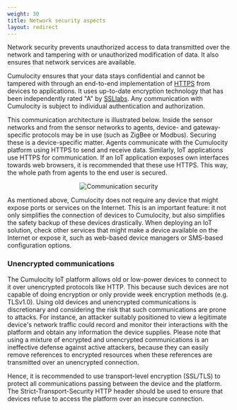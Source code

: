 ```yaml
---
weight: 30
title: Network security aspects
layout: redirect
---
```


Network security prevents unauthorized access to data transmitted over the network and tampering with or unauthorized modification of data. It also ensures that network services are available.

Cumulocity ensures that your data stays confidential and cannot be tampered with through an end-to-end implementation of [HTTPS](http://en.wikipedia.org/wiki/HTTP_Secure) from devices to applications. It uses up-to-date encryption technology that has been independently rated "A" by [SSLlabs](https://www.ssllabs.com/). Any communication with Cumulocity is subject to individual authentication and authorization.

This communication architecture is illustrated below. Inside the sensor networks and from the sensor networks to agents, device- and gateway-specific protocols may be in use (such as ZigBee or Modbus). Securing these is a device-specific matter. Agents communicate with the Cumulocity platform using HTTPS to send and receive data. Similarly, IoT applications use HTTPS for communication. If an IoT application exposes own interfaces towards web browsers, it is recommended that these use HTTPS. This way, the whole path from agents to the end user is secured.

<center><img src="/guides/images/concepts-guide/commsecurity.png" alt="Communication security" style="max-width: 100%"></center>

As mentioned above, Cumulocity does not require any device that might expose ports or services on the Internet. This is an important feature: it not only simplifies the connection of devices to Cumulocity, but also simplifies the safety backup of these devices drastically. When deploying an IoT solution, check other services that might make a device available on the Internet or expose it, such as web-based device managers or SMS-based configuration options.

### Unencrypted communications

The Cumulocity IoT platform allows old or low-power devices to connect to it over unencrypted protocols like HTTP. This because such devices are not capable of doing encryption or only provide week encryption methods (e.g. TLSv1.0). Using old devices and unencrypted communications is discretionary and considering the risk that such communications are prone to attacks. For instance, an attacker suitably positioned to view a legitimate device's network traffic could record and monitor their interactions with the platform and obtain any information the device supplies. Please note that using a mixture of encrypted and unencrypted communications is an ineffective defense against active attackers, because they can easily remove references to encrypted resources when these references are transmitted over an unencrypted connection.

Hence, it is recommended to use transport-level encryption (SSL/TLS) to protect all communications passing between the device and the platform. The Strict-Transport-Security HTTP header should be used to ensure that devices refuse to access the platform over an insecure connection.
